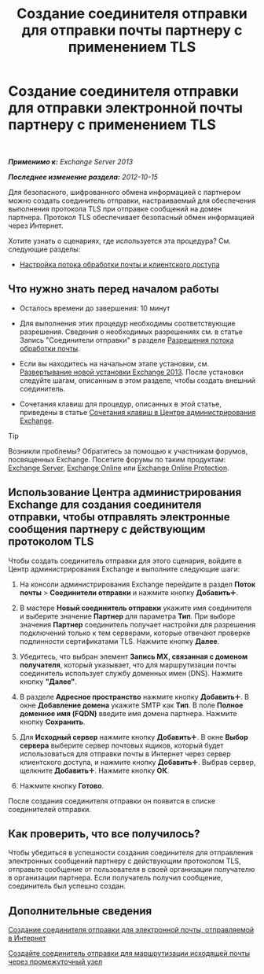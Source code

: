 ﻿---
title: 'Создание соединителя отправки для отправки почты партнеру с применением TLS'
TOCTitle: Создание соединителя отправки для отправки электронной почты партнеру с применением TLS
ms:assetid: ff2abefc-dd3e-4431-b947-df942fbf82d9
ms:mtpsurl: https://technet.microsoft.com/ru-ru/library/JJ657514(v=EXCHG.150)
ms:contentKeyID: 50489581
ms.date: 04/30/2018
mtps_version: v=EXCHG.150
ms.translationtype: HT
---

# Создание соединителя отправки для отправки электронной почты партнеру с применением TLS

 

_**Применимо к:** Exchange Server 2013_

_**Последнее изменение раздела:** 2012-10-15_

Для безопасного, шифрованного обмена информацией с партнером можно создать соединитель отправки, настраиваемый для обеспечения выполнения протокола TLS при отправке сообщений на домен партнера. Протокол TLS обеспечивает безопасный обмен информацией через Интернет.

Хотите узнать о сценариях, где используется эта процедура? См. следующие разделы:

  - [Настройка потока обработки почты и клиентского доступа](configure-mail-flow-and-client-access-exchange-2013-help.md)

## Что нужно знать перед началом работы

  - Осталось времени до завершения: 10 минут

  - Для выполнения этих процедур необходимы соответствующие разрешения. Сведения о необходимых разрешениях см. в статье Запись "Соединители отправки" в разделе [Разрешения потока обработки почты](mail-flow-permissions-exchange-2013-help.md).

  - Если вы находитесь на начальном этапе установки, см. [Развертывание новой установки Exchange 2013](deploy-a-new-installation-of-exchange-2013-exchange-2013-help.md). После установки следуйте шагам, описанным в этом разделе, чтобы создать внешний соединитель.

  - Сочетания клавиш для процедур, описанных в этой статье, приведены в статье [Сочетания клавиш в Центре администрирования Exchange](keyboard-shortcuts-in-the-exchange-admin-center-exchange-online-protection-help.md).

> [!TIP]  
> Возникли проблемы? Обратитесь за помощью к участникам форумов, посвященных Exchange. Посетите форумы по таким продуктам: <a href="https://go.microsoft.com/fwlink/p/?linkid=60612">Exchange Server</a>, <a href="https://go.microsoft.com/fwlink/p/?linkid=267542">Exchange Online</a> или <a href="https://go.microsoft.com/fwlink/p/?linkid=285351">Exchange Online Protection</a>.


## Использование Центра администрирования Exchange для создания соединителя отправки, чтобы отправлять электронные сообщения партнеру с действующим протоколом TLS

Чтобы создать соединитель отправки для этого сценария, войдите в Центр администрирования Exchange и выполните следующие шаги:

1.  На консоли администрирования Exchange перейдите в раздел **Поток почты** \> **Соединители отправки** и нажмите кнопку **Добавить**![Значок добавления](images/JJ218640.c1e75329-d6d7-4073-a27d-498590bbb558(EXCHG.150).gif "Значок добавления").

2.  В мастере **Новый соединитель отправки** укажите имя соединителя и выберите значение **Партнер** для параметра **Тип**. При выборе значения **Партнер** соединитель получает настройки для разрешения подключений только к тем серверами, которые отвечают проверке подлинности сертификатами TLS. Нажмите кнопку **Далее**.

3.  Убедитесь, что выбран элемент **Запись MX, связанная с доменом получателя**, который указывает, что для маршрутизации почты соединитель использует службу доменных имен (DNS). Нажмите кнопку **"Далее"**.

4.  В разделе **Адресное пространство** нажмите кнопку **Добавить**![Значок добавления](images/JJ218640.c1e75329-d6d7-4073-a27d-498590bbb558(EXCHG.150).gif "Значок добавления"). В окне **Добавление домена** укажите SMTP как **Тип**. В поле **Полное доменное имя (FQDN)** введите имя домена партнера. Нажмите кнопку **Сохранить**.

5.  Для **Исходный сервер** нажмите кнопку **Добавить**![Значок добавления](images/JJ218640.c1e75329-d6d7-4073-a27d-498590bbb558(EXCHG.150).gif "Значок добавления"). В окне **Выбор сервера** выберите сервер почтовых ящиков, который будет использоваться для отправки почты в Интернет через сервер клиентского доступа, и нажмите кнопку **Добавить**![Значок добавления](images/JJ218640.c1e75329-d6d7-4073-a27d-498590bbb558(EXCHG.150).gif "Значок добавления"). Выбрав сервер, щелкните **Добавить**![Значок добавления](images/JJ218640.c1e75329-d6d7-4073-a27d-498590bbb558(EXCHG.150).gif "Значок добавления"). Нажмите кнопку **ОК**.

6.  Нажмите кнопку **Готово**.

После создания соединителя отправки он появится в списке соединителей отправки.

## Как проверить, что все получилось?

Чтобы убедиться в успешности создания соединителя для отправления электронных сообщений партнеру с действующим протоколом TLS, отправьте сообщение от пользователя в своей организации получателю в организации партнера. Если получатель получил сообщение, соединитель был успешно создан.

## Дополнительные сведения

[Создание соединителя отправки для электронной почты, отправляемой в Интернет](create-a-send-connector-for-email-sent-to-the-internet-exchange-2013-help.md)

[Создайте соединитель отправки для маршрутизации исходящей почты через промежуточный узел](create-a-send-connector-to-route-outbound-email-through-a-smart-host-exchange-2013-help.md)

